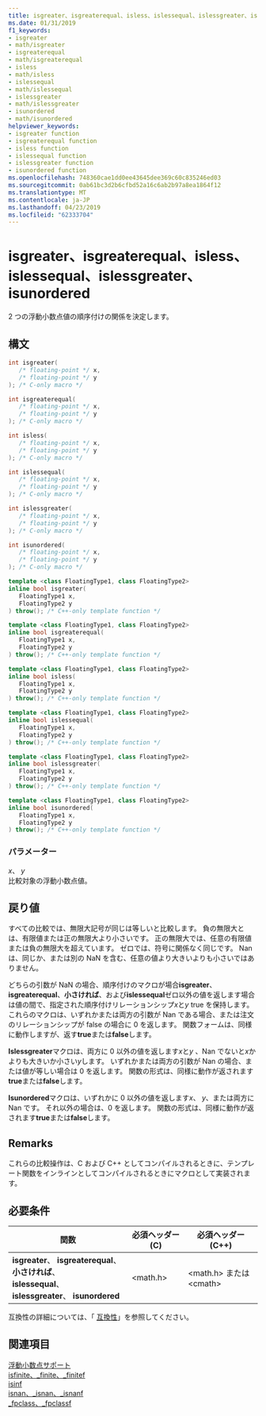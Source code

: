 ```yaml
---
title: isgreater、isgreaterequal、isless、islessequal、islessgreater、isunordered
ms.date: 01/31/2019
f1_keywords:
- isgreater
- math/isgreater
- isgreaterequal
- math/isgreaterequal
- isless
- math/isless
- islessequal
- math/islessequal
- islessgreater
- math/islessgreater
- isunordered
- math/isunordered
helpviewer_keywords:
- isgreater function
- isgreaterequal function
- isless function
- islessequal function
- islessgreater function
- isunordered function
ms.openlocfilehash: 748360cae1dd0ee43645dee369c60c835246ed03
ms.sourcegitcommit: 0ab61bc3d2b6cfbd52a16c6ab2b97a8ea1864f12
ms.translationtype: MT
ms.contentlocale: ja-JP
ms.lasthandoff: 04/23/2019
ms.locfileid: "62333704"
---
```

# <a name="isgreater-isgreaterequal-isless-islessequal-islessgreater-isunordered"></a>isgreater、isgreaterequal、isless、islessequal、islessgreater、isunordered

2 つの浮動小数点値の順序付けの関係を決定します。

## <a name="syntax"></a>構文

```C
int isgreater(
   /* floating-point */ x,
   /* floating-point */ y
); /* C-only macro */

int isgreaterequal(
   /* floating-point */ x,
   /* floating-point */ y
); /* C-only macro */

int isless(
   /* floating-point */ x,
   /* floating-point */ y
); /* C-only macro */

int islessequal(
   /* floating-point */ x,
   /* floating-point */ y
); /* C-only macro */

int islessgreater(
   /* floating-point */ x,
   /* floating-point */ y
); /* C-only macro */

int isunordered(
   /* floating-point */ x,
   /* floating-point */ y
); /* C-only macro */
```

```C++
template <class FloatingType1, class FloatingType2>
inline bool isgreater(
   FloatingType1 x,
   FloatingType2 y
) throw(); /* C++-only template function */

template <class FloatingType1, class FloatingType2>
inline bool isgreaterequal(
   FloatingType1 x,
   FloatingType2 y
) throw(); /* C++-only template function */

template <class FloatingType1, class FloatingType2>
inline bool isless(
   FloatingType1 x,
   FloatingType2 y
) throw(); /* C++-only template function */

template <class FloatingType1, class FloatingType2>
inline bool islessequal(
   FloatingType1 x,
   FloatingType2 y
) throw(); /* C++-only template function */

template <class FloatingType1, class FloatingType2>
inline bool islessgreater(
   FloatingType1 x,
   FloatingType2 y
) throw(); /* C++-only template function */

template <class FloatingType1, class FloatingType2>
inline bool isunordered(
   FloatingType1 x,
   FloatingType2 y
) throw(); /* C++-only template function */
```

### <a name="parameters"></a>パラメーター

*x*、 *y*<br/>
比較対象の浮動小数点値。

## <a name="return-value"></a>戻り値

すべての比較では、無限大記号が同じは等しいと比較します。 負の無限大とは、有限値または正の無限大より小さいです。 正の無限大では、任意の有限値または負の無限大を超えています。 ゼロでは、符号に関係なく同じです。 Nan は、同じか、または別の NaN を含む、任意の値より大きいよりも小さいではありません。

どちらの引数が NaN の場合、順序付けのマクロが場合**isgreater**、 **isgreaterequal**、**小さければ**、および**islessequal**ゼロ以外の値を返します場合は値の間で、指定された順序付けリレーションシップ*x*と*y* true を保持します。 これらのマクロは、いずれかまたは両方の引数が Nan である場合、または注文のリレーションシップが false の場合に 0 を返します。 関数フォームは、同様に動作しますが、返す**true**または**false**します。

**Islessgreater**マクロは、両方に 0 以外の値を返します*x*と*y* 、Nan でないと*x*かよりも大きいか小さい*y*します。 いずれかまたは両方の引数が Nan の場合、または値が等しい場合は 0 を返します。 関数の形式は、同様に動作が返されます**true**または**false**します。

**Isunordered**マクロは、いずれかに 0 以外の値を返します*x*、 *y*、または両方に Nan です。 それ以外の場合は、0 を返します。 関数の形式は、同様に動作が返されます**true**または**false**します。

## <a name="remarks"></a>Remarks

これらの比較操作は、C および C++ としてコンパイルされるときに、テンプレート関数をインラインとしてコンパイルされるときにマクロとして実装されます。

## <a name="requirements"></a>必要条件

|関数|必須ヘッダー (C)|必須ヘッダー (C++)|
|--------------|---------------------------|-------------------------------|
| **isgreater**、 **isgreaterequal**、**小さければ**、<br/>**islessequal**、 **islessgreater**、 **isunordered** | \<math.h> | \<math.h> または \<cmath> |

互換性の詳細については、「 [互換性](../../c-runtime-library/compatibility.md)」を参照してください。

## <a name="see-also"></a>関連項目

[浮動小数点サポート](../../c-runtime-library/floating-point-support.md)<br/>
[isfinite、_finite、_finitef](finite-finitef.md)<br/>
[isinf](isinf.md)<br/>
[isnan、_isnan、_isnanf](isnan-isnan-isnanf.md)<br/>
[_fpclass、_fpclassf](fpclass-fpclassf.md)<br/>
